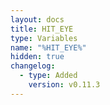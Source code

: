 ```yaml
---
layout: docs
title: HIT_EYE
type: Variables
name: "%HIT_EYE%"
hidden: true
changelog:
  - type: Added
    version: v0.11.3
---
```

